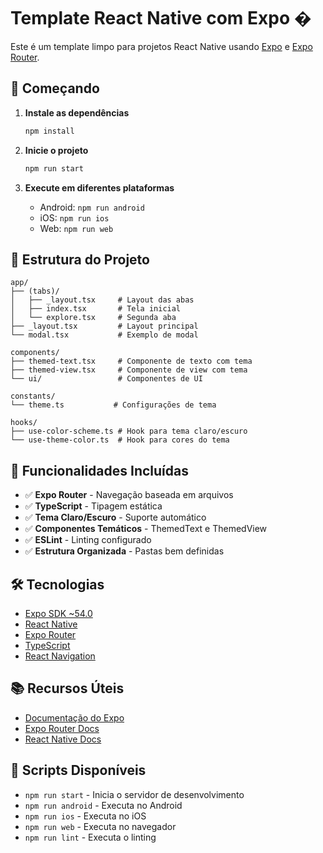 # Template React Native com Expo �

Este é um template limpo para projetos React Native usando [Expo](https://expo.dev) e [Expo Router](https://expo.dev/router).

## 🚀 Começando

1. **Instale as dependências**
   ```bash
   npm install
   ```

2. **Inicie o projeto**
   ```bash
   npm run start
   ```

3. **Execute em diferentes plataformas**
   - Android: `npm run android`
   - iOS: `npm run ios` 
   - Web: `npm run web`

## 📁 Estrutura do Projeto

```
app/
├── (tabs)/
│   ├── _layout.tsx     # Layout das abas
│   ├── index.tsx       # Tela inicial
│   └── explore.tsx     # Segunda aba
├── _layout.tsx         # Layout principal
└── modal.tsx           # Exemplo de modal

components/
├── themed-text.tsx     # Componente de texto com tema
├── themed-view.tsx     # Componente de view com tema
└── ui/                 # Componentes de UI

constants/
└── theme.ts           # Configurações de tema

hooks/
├── use-color-scheme.ts # Hook para tema claro/escuro
└── use-theme-color.ts  # Hook para cores do tema
```

## 🎨 Funcionalidades Incluídas

- ✅ **Expo Router** - Navegação baseada em arquivos
- ✅ **TypeScript** - Tipagem estática
- ✅ **Tema Claro/Escuro** - Suporte automático
- ✅ **Componentes Temáticos** - ThemedText e ThemedView
- ✅ **ESLint** - Linting configurado
- ✅ **Estrutura Organizada** - Pastas bem definidas

## 🛠️ Tecnologias

- [Expo SDK ~54.0](https://expo.dev/)
- [React Native](https://reactnative.dev/)
- [Expo Router](https://expo.dev/router)
- [TypeScript](https://www.typescriptlang.org/)
- [React Navigation](https://reactnavigation.org/)

## 📚 Recursos Úteis

- [Documentação do Expo](https://docs.expo.dev/)
- [Expo Router Docs](https://expo.dev/router)
- [React Native Docs](https://reactnative.dev/docs/getting-started)

## 📝 Scripts Disponíveis

- `npm run start` - Inicia o servidor de desenvolvimento
- `npm run android` - Executa no Android
- `npm run ios` - Executa no iOS
- `npm run web` - Executa no navegador
- `npm run lint` - Executa o linting
